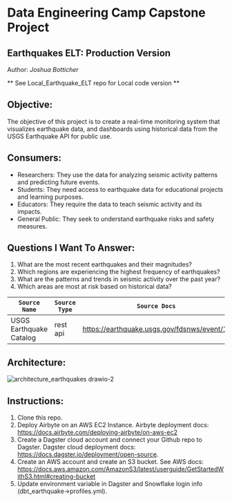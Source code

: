 # Data Engineering Camp Capstone Project

## **Earthquakes ELT: Production Version**
Author: _Joshua Botticher_

** See Local_Earthquake_ELT repo for Local code version **

## Objective:
The objective of this project is to create a real-time monitoring system that visualizes earthquake data, and dashboards using historical data from the USGS Earthquake API for public use.

## Consumers:
- Researchers: They use the data for analyzing seismic activity patterns and predicting future events.
- Students: They need access to earthquake data for educational projects and learning purposes.
- Educators: They require the data to teach seismic activity and its impacts.
- General Public: They seek to understand earthquake risks and safety measures.

## Questions I Want To Answer:
1) What are the most recent earthquakes and their magnitudes?
2) Which regions are experiencing the highest frequency of earthquakes?
3) What are the patterns and trends in seismic activity over the past year?
4) Which areas are most at risk based on historical data?


| `Source Name`  | `Source Type` | `Source Docs`                               | `Endpoint` |
| -------------  | ------------- | ------------                                | -----------|
|  USGS Earthquake Catalog    | rest api      | https://earthquake.usgs.gov/fdsnws/event/1/ | https://earthquake.usgs.gov/fdsnws/event/1/query|


## Architecture:
![architecture_earthquakes drawio-2](https://github.com/user-attachments/assets/30416493-e6cd-4531-9c23-70e9d336245e)

## Instructions:

1) Clone this repo.
2) Deploy Airbyte on an AWS EC2 Instance. Airbyte deployment docs: https://docs.airbyte.com/deploying-airbyte/on-aws-ec2
3) Create a Dagster cloud account and connect your Github repo to Dagster. Dagster cloud deployment docs: https://docs.dagster.io/deployment/open-source.
4) Create an AWS account and create an S3 bucket. See AWS docs: https://docs.aws.amazon.com/AmazonS3/latest/userguide/GetStartedWithS3.html#creating-bucket
5) Update environment variable in Dagster and Snowflake login info (dbt_earthquake->profiles.yml).
